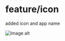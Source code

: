 # feature/icon

added icon and app name

![Image alt](https://github.com/olndl/todoapp/raw/feature/icon/assets/icons/icon.png)
